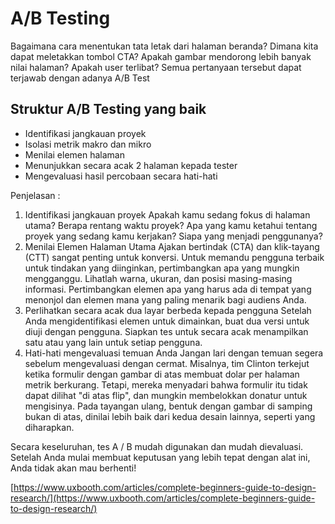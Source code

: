 # A/B Testing

Bagaimana cara menentukan tata letak dari halaman beranda? Dimana kita dapat meletakkan tombol CTA? Apakah gambar mendorong lebih banyak nilai halaman? Apakah user terlibat? Semua pertanyaan tersebut dapat terjawab dengan adanya A/B Test

## Struktur A/B Testing yang baik

* Identifikasi jangkauan proyek
* Isolasi metrik makro dan mikro
* Menilai elemen halaman
* Menunjukkan secara acak 2 halaman kepada tester
* Mengevaluasi hasil percobaan secara hati-hati

Penjelasan :

1. Identifikasi jangkauan proyek Apakah kamu sedang fokus di halaman utama? Berapa rentang waktu proyek? Apa yang kamu ketahui tentang proyek yang sedang kamu kerjakan? Siapa yang menjadi penggunanya?
2. Menilai Elemen Halaman Utama Ajakan bertindak \(CTA\) dan klik-tayang \(CTT\) sangat penting untuk konversi. Untuk memandu pengguna terbaik untuk tindakan yang diinginkan, pertimbangkan apa yang mungkin mengganggu. Lihatlah warna, ukuran, dan posisi masing-masing informasi. Pertimbangkan elemen apa yang harus ada di tempat yang menonjol dan elemen mana yang paling menarik bagi audiens Anda.
3. Perlihatkan secara acak dua layar berbeda kepada pengguna Setelah Anda mengidentifikasi elemen untuk dimainkan, buat dua versi untuk diuji dengan pengguna. Siapkan tes untuk secara acak menampilkan satu atau yang lain untuk setiap pengguna.
4. Hati-hati mengevaluasi temuan Anda Jangan lari dengan temuan segera sebelum mengevaluasi dengan cermat. Misalnya, tim Clinton terkejut ketika formulir dengan gambar di atas membuat dolar per halaman metrik berkurang. Tetapi, mereka menyadari bahwa formulir itu tidak dapat dilihat "di atas flip", dan mungkin membelokkan donatur untuk mengisinya. Pada tayangan ulang, bentuk dengan gambar di samping bukan di atas, dinilai lebih baik dari kedua desain lainnya, seperti yang diharapkan.

Secara keseluruhan, tes A / B mudah digunakan dan mudah dievaluasi. Setelah Anda mulai membuat keputusan yang lebih tepat dengan alat ini, Anda tidak akan mau berhenti!

[https://www.uxbooth.com/articles/complete-beginners-guide-to-design-research/](https://www.uxbooth.com/articles/complete-beginners-guide-to-design-research/)

